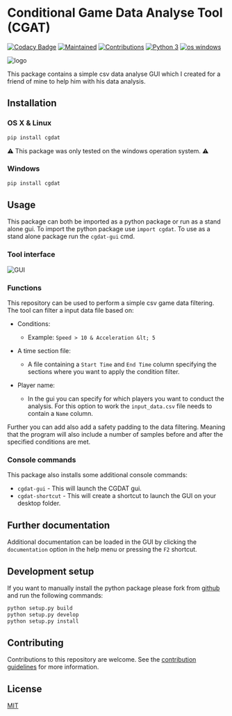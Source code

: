 # Conditional Game Data Analyse Tool (CGAT)

[![Codacy Badge](https://api.codacy.com/project/badge/Grade/affacdc15e004c02a4bffe9bb1d65ae9)](https://www.codacy.com/app/rickstaa/CGDAT?utm_source=github.com&utm_medium=referral&utm_content=rickstaa/CGDAT&utm_campaign=Badge_Grade)
[![Maintained](https://img.shields.io/badge/maintained%3F-yes-brightgreen.svg?style=flat)](https://github.com/rickstaa/CGDAT)
[![Contributions](https://img.shields.io/badge/contributions-welcome-orange.svg)](contributing.md)
[![Python 3](https://img.shields.io/badge/python%203-3.7%20%7C%203.6%20%7C%203.5-green.svg)](https://www.python.org/)
[![os windows](https://img.shields.io/badge/os-windows-informational)](https://www.microsoft.com/en-us/p/todoist-to-do-list-and-task-manager/9nblggh1rl1k?activetab=pivot:overviewtab)

![logo](https://github.com/rickstaa/CGDAT/blob/master/cgdat/static/media/CGDAT_small.png)

This package contains a simple csv data analyse GUI which I created for a friend of mine to help him with his data analysis.

## Installation

### OS X & Linux

```sh
pip install cgdat
```

⚠ This package was only tested on the windows operation system. ⚠

### Windows

```sh
pip install cgdat
```

## Usage

This package can both be imported as a python package or run as a stand alone gui. To import the python package use `import cgdat`. To use as a stand alone package run the `cgdat-gui` cmd.

### Tool interface

![GUI](https://github.com/rickstaa/CGDAT/blob/master/cgdat/static/media/gui_overview.png)

### Functions

This repository can be used to perform a simple csv game data filtering. The tool can filter a input data file based on:

-   Conditions:
    -   Example: `Speed > 10 & Acceleration &lt; 5`

-   A time section file:
    -   A file containing a `Start Time` and `End Time` column specifying the sections where you want to apply the condition filter.

-   Player name:
    -   In the gui you can specify for which players you want to conduct the analysis. For this option to work the `input_data.csv` file needs to contain a `Name` column.

Further you can add also add a safety padding to the data filtering. Meaning that the program will also include a number of samples before and after the specified conditions are met.

### Console commands

This package also installs some additional console commands:

-   `cgdat-gui` - This will launch the CGDAT gui.
-   `cgdat-shortcut` - This will create a shortcut to launch the GUI on your desktop folder.

## Further documentation

Additional documentation can be loaded in the GUI by clicking the `documentation` option in the help menu or pressing the `F2` shortcut.

## Development setup

If you want to manually install the python package please fork from [github](https://github.com/rickstaa/CGDAT) and run the following commands:

```sh
python setup.py build
python setup.py develop
python setup.py install
```

## Contributing

Contributions to this repository are welcome. See the [contribution guidelines](contributing.md) for more information.

## License

[MIT](LICENSE)
